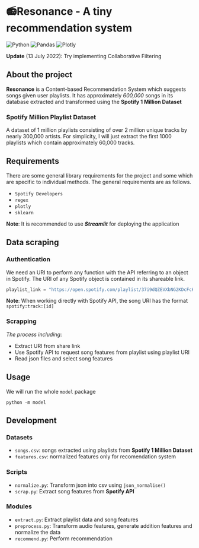 # 📻Resonance - A tiny recommendation system

![Python](https://img.shields.io/badge/Made%20With-Python%203.8-blue.svg?style=for-the-badge&logo=Python)
![Pandas](https://img.shields.io/badge/plotly%20-%2300416A.svg?&style=for-the-badge&logo=pandas&logoColor=white)
![Plotly](https://img.shields.io/badge/pandas%20-%23150458.svg?&style=for-the-badge&logo=plotly&logoColor=white)

**Update** (13 July 2022): Try implementing Collaborative Filtering

## About the project

**Resonance** is a Content-based Recommendation System which suggests songs given user playlists. It has approximately *600,000* songs in its database extracted and transformed using the **Spotify 1 Million Dataset**

### Spotify Million Playlist Dataset

A dataset of 1 million playlists consisting of over 2 million unique tracks by nearly 300,000 artists. For simplicity, I will just extract the first 1000 playlists which contain approximately 60,000 tracks.

## Requirements

There are some general library requirements for the project and some which are specific to individual methods. The general requirements are as follows.

- `Spotify Developers`
- `regex`
- `plotly`
- `sklearn`

**Note**: It is recommended to use ***Streamlit*** for deploying the application

## Data scraping

### Authentication

We need an URI to perform any function with the API referring to an object in Spotify. The URI of any Spotify object is contained in its shareable link.</br>

```python
playlist_link = "https://open.spotify.com/playlist/37i9dQZEVXbNG2KDcFcKOF?si=1333723a6eff4b7f"
```
**Note**: When working directly with Spotify API, the song URI has the format `spotify:track:[id]`

### Scrapping

*The process including*:

- Extract URI from share link
- Use Spotify API to request song features from playlist using playlist URI
- Read json files and select song features

## Usage

We will run the whole `model` package 

```shell
python -m model  
```

## Development

### Datasets
- `songs.csv`: songs extracted using playlists from **Spotify 1 Million Dataset**
- `features.csv`: normalized features only for recomendation system

### Scripts
- `normalize.py`: Transform json into csv using `json_normalise()`
- `scrap.py`: Extract song features from **Spotify API** 

### Modules
- `extract.py`: Extract playlist data and song features
- `preprocess.py`: Transform audio features, generate addition features and normalize the data
- `recommend.py`: Perform recommendation
<!--eof>